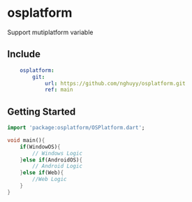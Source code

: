 # osplatform
Support mutiplatform variable


## Include

```yaml
    osplatform:
        git:
            url: https://github.com/nghuyy/osplatform.git
            ref: main
```        
## Getting Started
```dart
import 'package:osplatform/OSPlatform.dart';

void main(){
    if(WindowOS){
        // Windows Logic
    }else if(AndroidOS){
        // Android Logic
    }else if(Web){
        //Web Logic
    }
}
```